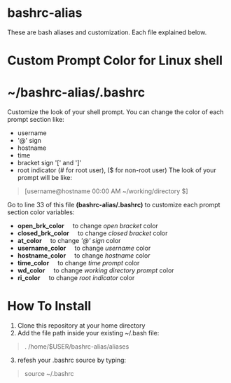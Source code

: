 # bashrc-alias

These are bash aliases and customization. Each file explained below.

# Custom Prompt Color for Linux shell
# ~/bashrc-alias/.bashrc

Customize the look of your shell prompt.
You can change the color of each prompt section like:
- username
- '@' sign
- hostname
- time
- bracket sign '[' and ']'
- root indicator (# for root user), ($ for non-root user)
The look of your prompt will be like:
> [username@hostname 00:00 AM ~/working/directory $]

Go to line 33 of this file <b>(bashrc-alias/.bashrc)</b> to customize each prompt section color variables:

- <b>open_brk_color</b>&nbsp;&nbsp;&nbsp;&nbsp;&nbsp;to change <i>open bracket</i> color
- <b>closed_brk_color</b>&nbsp;&nbsp;&nbsp;&nbsp;&nbsp;to change <i>closed bracket</i> color
- <b>at_color</b>&nbsp;&nbsp;&nbsp;&nbsp;&nbsp;to change <i>'@' sign</i> color
- <b>username_color</b>&nbsp;&nbsp;&nbsp;&nbsp;&nbsp;to change <i>username</i> color
- <b>hostname_color</b>&nbsp;&nbsp;&nbsp;&nbsp;&nbsp;to change <i>hostname</i> color
- <b>time_color</b>&nbsp;&nbsp;&nbsp;&nbsp;&nbsp;to change <i>time prompt</i> color
- <b>wd_color</b>&nbsp;&nbsp;&nbsp;&nbsp;&nbsp;to change <i>working directory prompt</i> color
- <b>ri_color</b>&nbsp;&nbsp;&nbsp;&nbsp;&nbsp;to change <i>root indicator</i> color

# How To Install
1. Clone this repository at your home directory
2. Add the file path inside your existing ~/.bash file:
> . /home/$USER/bashrc-alias/aliases
3. refesh your .bashrc source by typing:
> source ~/.bashrc
